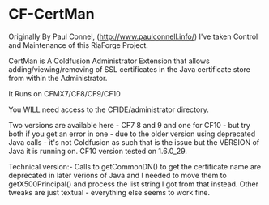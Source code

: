 CF-CertMan
==========

Originally By Paul Connel, (http://www.paulconnell.info/) I've taken Control and Maintenance of this RiaForge Project.

CertMan is A Coldfusion Administrator Extension that allows adding/viewing/removing of SSL certificates in the Java certificate store from within the Administrator.

It Runs on CFMX7/CF8/CF9/CF10

You WILL need access to the CFIDE/administrator directory.

Two versions are available here - CF7 8 and 9 and one for CF10 - but try both if you get an error in one - due to the older version using deprecated Java calls - it's not Coldfusion as such that is the issue but the VERSION of Java it is running on.  CF10 version tested on 1.6.0_29.

Technical version:- Calls to getCommonDN() to get the certificate name are deprecated in later verions of Java and I needed to move them to getX500Principal() and process the list string I got from that instead.  Other tweaks are just textual - everything else seems to work fine.
